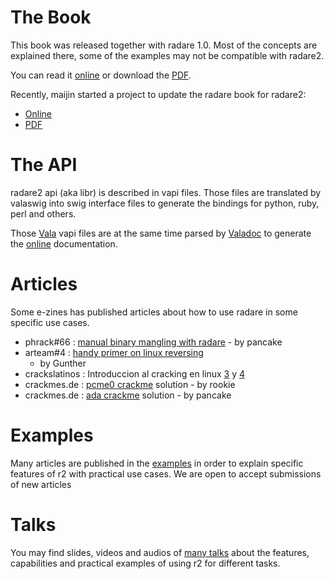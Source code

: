 The Book
========

This book was released together with radare 1.0. Most of the concepts
are explained there, some of the examples may not be compatible with
radare2.

You can read it [online](http://radare.org/doc/html/contents.html) or
download the [PDF](http://radare.org/get/radare.pdf). 

Recently, maijin started a project to update the radare book for
radare2:

* [Online](http://radare.gitbooks.io/radare2book/content/)
* [PDF](https://www.gitbook.com/download/pdf/book/radare/radare2book)

The API
=======

radare2 api (aka libr) is described in vapi files. Those files are
translated by valaswig into swig interface files to generate the
bindings for python, ruby, perl and others. 

Those [Vala](http://live.gnome.org/Vala) vapi files are at the same
time parsed by [Valadoc](http://live.gnome.org/Valadoc) to generate the
[online](http://radare.org/vdoc) documentation. 

Articles
========

Some e-zines has published articles about how to use radare in some
specific use cases.

- phrack\#66 : [manual binary mangling with
  radare](http://www.phrack.org/issues.html?issue=66&id=14#article) -
  by pancake
- arteam\#4 : [handy primer on linux
  reversing](http://issuu.com/smithcharly/docs/arteam_ezine_number4/58)
  - by Gunther
- crackslatinos : Introduccion al cracking en linux
  [3](http://radare.org/get/cl/cl-intro3-install.pdf) y
  [4](http://radare.org/get/cl/cl-intro4-manejo.pdf)
- crackmes.de : [pcme0
  crackme](http://crackmes.de/users/pancake/pcme0/) solution - by
  rookie
- crackmes.de : [ada crackme](http://lolcathost.org/b/adaelf.txt)
  solution - by pancake

Examples
========

Many articles are published in the [examples](?p=examples) in order to
explain specific features of r2 with practical use cases. We are open to
accept submissions of new articles 

Talks
=====

You may find slides, videos and audios of [many talks](?p=talks) about
the features, capabilities and practical examples of using r2 for
different tasks. 
